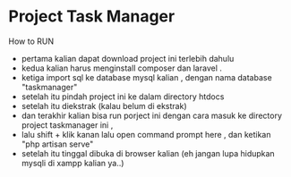 <h1>Project Task Manager</h1>
<p>How to RUN</p>
<ul>
	<li>pertama kalian dapat download project ini terlebih dahulu</li>
	<li>kedua kalian harus menginstall composer dan laravel . </li>
	<li>ketiga import sql ke database mysql kalian , dengan nama database "taskmanager"</li>
	<li>setelah itu pindah project ini ke dalam directory htdocs</li>
	<li>setelah itu diekstrak (kalau belum di ekstrak)</li>
	<li>dan terakhir kalian bisa run porject ini dengan cara masuk ke directory project taskmanager ini , </li>
	<li>lalu shift + klik kanan lalu open command prompt here , dan ketikan "php artisan serve"</li>
	<li>setelah itu tinggal dibuka di browser kalian (eh jangan lupa hidupkan mysqli di xampp kalian ya..)</li>
</ul>
